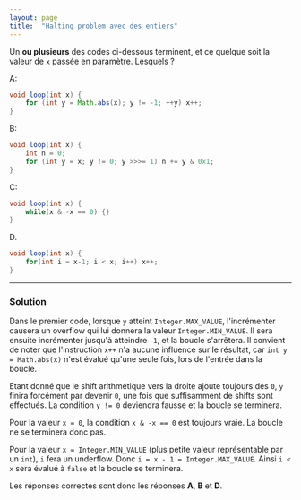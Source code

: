```yaml
---
layout: page
title:  "Halting problem avec des entiers"
---
```


Un **ou plusieurs** des codes ci-dessous terminent, et ce quelque soit la valeur de `x` passée en paramètre. Lesquels ?

A:
```java
void loop(int x) {
    for (int y = Math.abs(x); y != -1; ++y) x++;
}
```

B:
```java
void loop(int x) {
    int n = 0;
    for (int y = x; y != 0; y >>>= 1) n += y & 0x1;
}
```

C:
```java
void loop(int x) {
    while(x & -x == 0) {}
}
```

D.
```java
void loop(int x) {
    for(int i = x-1; i < x; i++) x++;
}
```

***

### Solution

Dans le premier code, lorsque `y` atteint `Integer.MAX_VALUE`, l'incrémenter causera un overflow qui lui donnera la valeur `Integer.MIN_VALUE`. Il sera ensuite incrémenter jusqu'à atteindre `-1`, et la boucle s'arrêtera. Il convient de noter que l'instruction `x++` n'a aucune influence sur le résultat, car `int y = Math.abs(x)` n'est évalué qu'une seule fois, lors de l'entrée dans la boucle.

Etant donné que le shift arithmétique vers la droite ajoute toujours des `0`, `y` finira forcément par devenir `0`, une fois que suffisamment de shifts sont effectués. La condition `y != 0` deviendra fausse et la boucle se terminera.

Pour la valeur `x = 0`, la condition `x & -x == 0` est toujours vraie. La boucle ne se terminera donc pas.

Pour la valeur `x = Integer.MIN_VALUE` (plus petite valeur représentable par un `int`), `i` fera un underflow. Donc
`i = x - 1 = Integer.MAX_VALUE`. Ainsi `i < x` sera évalué à `false` et la boucle se terminera.

Les réponses correctes sont donc les réponses **A**, **B** et **D**.



